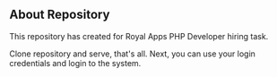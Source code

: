 <p align="center">

## About Repository

This repository has created for Royal Apps PHP Developer hiring task.

Clone repository and serve, that's all. Next, you can use your login credentials and login to the system.
